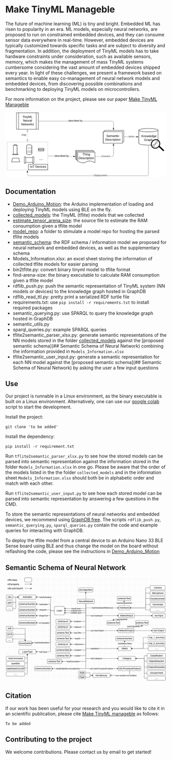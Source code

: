 # Make TinyML Manageble

The future of machine learning (ML) is tiny and bright. Embedded ML has risen to popularity in an era. ML models, especially neural networks, are proposed to run on constrained embedded devices, and they can consume sensor data everywhere in real-time.  However, embedded devices are typically customized towards specific tasks and are subject to diversity and fragmentation. In addition, the deployment of TinyML models has to take hardware constraints under consideration, such as available sensors, memory, which makes the management of mass TinyML systems cumbersome considering the vast amount of embedded devices shipped every year. In light of these challenges, we present a framework based on semantics to enable easy co-management of neural network models and embedded devices, from discovering possible combinations and benchmarking to deploying TinyML models on microcontrollers.

For more information on the project, please see our paper
[Make TinyML Manageble]()

![Capture1.png](/_resources/Capture1.png)

## Documentation
* [Demo_Arduino_Motion](https://code.siemens.com/haoyu.ren/tinyml-research-symposium-2022-haoyu/-/tree/main/Demo_Arduino_Motion): the Arduino implementation of loading and deploying TinyML models using BLE on the fly.
* [collected_models](https://code.siemens.com/haoyu.ren/tinyml-research-symposium-2022-haoyu/-/tree/main/collected_models): the TinyML  (tflite) models that we collected
* [estimate_tensor_arena_size](https://code.siemens.com/haoyu.ren/tinyml-research-symposium-2022-haoyu/-/tree/main/estimate_tensor_arena_size): the source file to estimate the RAM consumption given a tflite model
* [model_repo](https://code.siemens.com/haoyu.ren/tinyml-research-symposium-2022-haoyu/-/tree/main/model_repo): a folder to stimulate a model repo for hosting the parsed tflite models
* [semantic_schema](https://code.siemens.com/haoyu.ren/tinyml-research-symposium-2022-haoyu/-/tree/main/semantic_schema): the RDF schema / information model we proposed for neural network and embedded devices, as well as the supplementary schema
* Models_Information.xlsx: an excel sheet storing the information of collected tflite models for easier parsing
* bin2tflite.py: convert binary tinyml model to tflite format
* find-arena-size: the binary executable to calculate RAM consumption given a tflite model
* rdflib_push.py: push the semantic representation of TinyML system (NN models or devices) to the knowledge graph hosted in GraphDB
* rdflib_read_ttl.py: pretty print a serialized RDF turtle file
* requirements.txt: use `pip install -r requirements.txt` to install required packages
* semantic_querying.py: use SPARQL to query the knowledge graph hosted in GraphDB
* semantic_utils.py
* sparql_queries.py: example  SPARQL queries
* tflite2semantic_parser_xlsx.py: generate semantic representations of the NN models stored in the folder [collected_models](https://code.siemens.com/haoyu.ren/tinyml-research-symposium-2022-haoyu/-/tree/main/collected_models) against the [proposed semantic schema](## Semantic Schema of Neural Network) combining the information provided in `Models_Information.xlsx`
* tflite2semantic_user_input.py: generate a semantic representation for each NN model against the [proposed semantic schema](## Semantic Schema of Neural Network) by asking the user a few input questions

## Use

Our project is runnable in a Linux environment, as the binary executable is built on a Linux environment. Alternatively, one can use our [google colab](https://colab.research.google.com/drive/1Cnpoqb92yiERrBMLDjCqxB9Yx7-9ufcu?usp=sharing) script to start the development.

Install the project:

```
git clone 'to be added'
```

Install the dependency:
```
pip install -r requirement.txt
```

Run  `tflite2semantic_parser_xlsx.py` to see how the stored models can be parsed into semantic representation against the information stored in the folder `Models_Information.xlsx` in one go. Please be aware that the order of the models listed in the the folder `collected_models`  and in the information sheet `Models_Information.xlsx` should both be in alphabetic order and match with each other.

Run  `tflite2semantic_user_input.py` to see how each stored model can be parsed into semantic representation by answering a few questions in the CMD.

To store the semantic representations of neural networks and embedded devices, we recommend using [GraphDB free](https://graphdb.ontotext.com/). The scripts `rdflib_push.py`, `semantic_querying.py`, `sparql_queries.py` contain the code and example queries for interacting with GraphDB.

To deploy the tflite model from a central device to an Arduino Nano 33 BLE Sense board using BLE and thus change the model on the board without reflashing the code, please see the instructions in  [Demo_Arduino_Motion]()

## Semantic Schema of Neural Network

![Capture2.png](/_resources/Capture2.png)

## Citation
If our work has been useful for your research and you would like to cite it in an scientific publication, please cite [Make TinyML manageble]() as follows:
```
To be added
```

## Contributing to the project

We welcome contributions. Please contact us by email to get started!





	